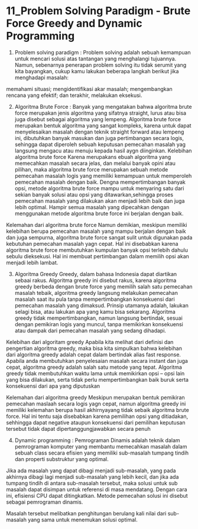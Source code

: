 # 11_Problem Solving Paradigm - Brute Force Greedy and Dynamic Programming

1. Problem solving paradigm : Problem solving adalah sebuah kemampuan untuk mencari solusi atas tantangan yang menghalangi tujuannya. Namun, sebenarnya penerapan problem solving itu tidak serumit yang kita bayangkan, cukup kamu lakukan beberapa langkah berikut jika menghadapi masalah:

memahami situasi;
mengidentifikasi akar masalah;
mengembangkan rencana yang efektif; dan
terakhir, melakukan eksekusi.

2. Algoritma Brute Force :
Banyak yang mengatakan bahwa algoritma brute force merupakan jenis algoritma yang sifatnya straight, lurus atau bisa juga disebut sebagai algoritma yang lempeng. Algoritma brute force merupakan bentuk algoritma yang sangat kompleks, karena untuk dapat menyelesaikan masalah dengan teknik straight forward atau lempeng ini, dibutuhkan banyak masukan dan juga pertimbangan secara logis, sehingga dapat diperoleh sebuah keputusan pemecahan masalah yag langsung mengacu atau menuju kepada hasil aygn diinginkan.
Kelebihan algoritma brute force
Karena merupakans ebuah algoritma yang memecahkan masalah secara jelas, dan melalui banyak opini atau pilihan, maka algoritma brute force merupakan sebuah metode pemecahan masalah logis yang memiliki kemampuan untuk memperoleh pemecahan masalah dengan baik. Dengna mempertimbangan banyak opsi, metode algoritma brute force mampu untuk menyaring satu dari sekian banyak solusi atau opsi yang ditawarkan,sehingga proses pemecahan masalah yang dilakukan akan menjadi lebih baik dan juga lebih optimal. Hampir semua masalah yang dipecahkan dengan menggunakan metode algoritma brute force ini berjalan dengan baik.

Kelemahan dari algoritma brute force
Namun demikian, meskipun memiliki kelebihan berupa pemecahan masalah yang mampu berjalan dengan baik dan juga sempurna, algoritma brute force sangat sulit untuk digunakan pada kebutuhan pemecahan masalah yagn cepat. Hal ini disebabkan karena algoritma brute force membutuhkan kumpulan banyak opsi terlebih dahulu sebulu dieksekusi. Hal ini membuat pertimbangan dalam memilih opsi akan menjadi lebih lambat. 

3. Algoritma Greedy
Greedy, dalam bahasa Indonesia dapat diartikan sebaai rakus. Algoritma greedy ini disebut rakus, karena algoritma greedy berbeda dengan brute force yang memilih salah satu pemecahan masalah tebaik, algoritma greedy langsung melakukan pemecahan masalah saat itu pula tanpa mempertimbangkan konsekuensi dari pemecahan masalah yang dimaksud. Prinsip utamanya adalah, lakukan selagi bisa, atau lakukan apa yang kamu bisa sekarang. Algoritma greedy tidak mempertimbangkan, namun langsung bertindak, sesuai dengan pemikiran logis yang muncul, tanpa memikirkan konsekuensi atau dampak dari pemecahan masalah yang sedang dihadapi.

Kelebihan dari algoritam greedy
Apabila kita melihat dari definisi dan pengertian algoritma greedy, maka bisa kita simpulkan bahwa kelebihan dari algoritma greedy adalah cepat dalam bertindak alias fast response. Apabila anda membutuhkan penyelesaian masalah secara instant dan juga cepat, algoritma greedy adalah salah satu metode yang tepat. Algoritma greedy tidak membutuhkan waktu lama untuk memikirkan opsi – opsi lain yang bisa dilakukan, serta tidak perlu mempertimbangkan baik buruk serta konsekuensi dari apa yang diputuskan

Kelemahan dari algoritma greedy
Meskipun merupakan bentuk pemikiran pemecahan maslaah secara logis yagn cepat, namun algoritma greedy ini memiliki kelemahan berupa hasil akhirnyayang tidak sebaik algoritma brute force. Hal ini tentu saja disebabkan karena pemilihan opsi yang ditiadakan, sehhingga dapat negative ataupun konsekuensi dari pemilihan keputusan tersebut tidak dapat dipertanggungjawabkan secara penuh

4. Dynamic programming :
Pemrograman Dinamis adalah teknik dalam pemrograman komputer yang membantu memecahkan masalah dalam sebuah class secara efisien yang memiliki sub-masalah tumpang tindih dan properti substruktur yang optimal.

Jika ada masalah yang dapat dibagi menjadi sub-masalah, yang pada akhirnya dibagi lagi menjadi sub-masalah yang lebih kecil, dan jika ada tumpang tindih di antara sub-masalah tersebut, maka solusi untuk sub masalah dapat disimpan untuk referensi di masa mendatang. Dengan cara ini, efisiensi CPU dapat ditingkatkan. Metode pemecahan solusi ini disebut sebagai pemrograman dinamis.

Masalah tersebut melibatkan penghitungan berulang kali nilai dari sub-masalah yang sama untuk menemukan solusi optimal.

